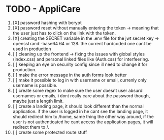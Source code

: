 # TODO - AppliCare

1. [X] password hashing with bcrypt
2. [X] password reset without manually entering the token -> meaning that the user just has to click on the link with the token.
3. [X] creating the SECRET variable in the .env file for the jwt secret key -> openssl rand -base64 64 or 128. the current hardcoded one cant be used in production
4. [ ] cleaning up the frontend -> fixing the issues with global styles (index.css) and personal linked files like (Auth.css) for interfeering.
5. [ ] keeping an eye on security config since ill need to change it for production.
6. [ ] make the error message in the auth forms look better
7. [ ] make it possible to log in with username or email, currenly only username is possible.
8. [ ] create some regex to make sure the user doesnt user absurd usernames or emails, i dont really care about the password though, maybe just a length limit.
9. [ ] create a landing page, it should look different than the normal application. if the user is logged in he cant see the landing page, it should redirect him to /home, same thing the other way around, if the user is not authenticated he cant access the application pages, it will redirect them to /.
1. [ ] create some protected route stuff
